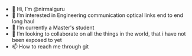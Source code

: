 - 👋 Hi, I’m @nirmalguru
- 👀 I’m interested in Engineering communication optical links end to end long haul
- 🌱 I’m currently a Master's student
- 💞️ I’m looking to collaborate on all the things in the world, that i have not been exposed to yet
- 📫 How to reach me through git

<!---
nirmalguru/nirmalguru is a ✨ special ✨ repository because its `README.md` (this file) appears on your GitHub profile.
You can click the Preview link to take a look at your changes.
--->
